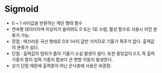 # Sigmoid

- 0 ~ 1 사이값을 반환하는  계단 형태 함수
- 연속형 데이터이며 이상치가 들어와도 0 또는 1로 수렴, 활성 함수로 사용시 이진 분류가 가능.
- 장점 : 매끄러운 곡선 형태로 0과 1사이 값만 가지므로 기울기 폭주가 없다. 출력값의 분류가 쉽다.
- 단점 : 출력값의 범위가 좁아 기울기 소실 발생이 쉽다. 또한 중앙값이 0.5, 즉 출력 가중치 합이 입력 가중치 합보다 큰 편향 이동이 발생한다.
- 상기 단점 때문에 출력층이 아닌 은닉층에 사용은 비권장.
